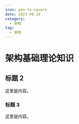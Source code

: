 ```yaml
---
icon: pen-to-square
date: 2023-08-19
category:
  - 架构
tag:
  - 架构
---
```


# 架构基础理论知识

## 标题 2

这里是内容。

### 标题 3

这里是内容。
